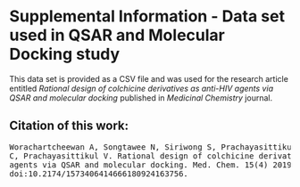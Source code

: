 # Supplemental Information - Data set used in QSAR and Molecular Docking study

This data set is provided as a CSV file and was used for the research article entitled *Rational design of colchicine derivatives as anti-HIV agents via QSAR and molecular docking* published in *Medicinal Chemistry* journal.

## Citation of this work:
<pre>
Worachartcheewan A, Songtawee N, Siriwong S, Prachayasittikul S, Nantasenamat 
C, Prachayasittikul V. Rational design of colchicine derivatives as anti-HIV
agents via QSAR and molecular docking. Med. Chem. 15(4) 2019: 328-340. 
doi:10.2174/1573406414666180924163756.
</pre>
